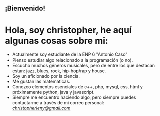 ## ¡Bienvenido!
# Hola, soy christopher, he aquí algunas cosas sobre mi:
- Actualmente soy estudiante de la ENP 6 "Antonio Caso"
- Pienso estudiar algo relacionado a la programación (o no).
- Escucho muchos géneros musicales, pero de entre los que destacan estan: jazz, blues, rock, hip-hop/rap y house.
- Soy un aficionado por la ciencia.
- Me gustan las matemáticas.
- Conozco elementos esenciales de c++, php, mysql, css, html y próximamente python, java y javascript.
- Siempre me encuentro haciendo algo, pero siempre puedes contactarme a través de mi correo personal:
*christopherleny@gmail.com*

